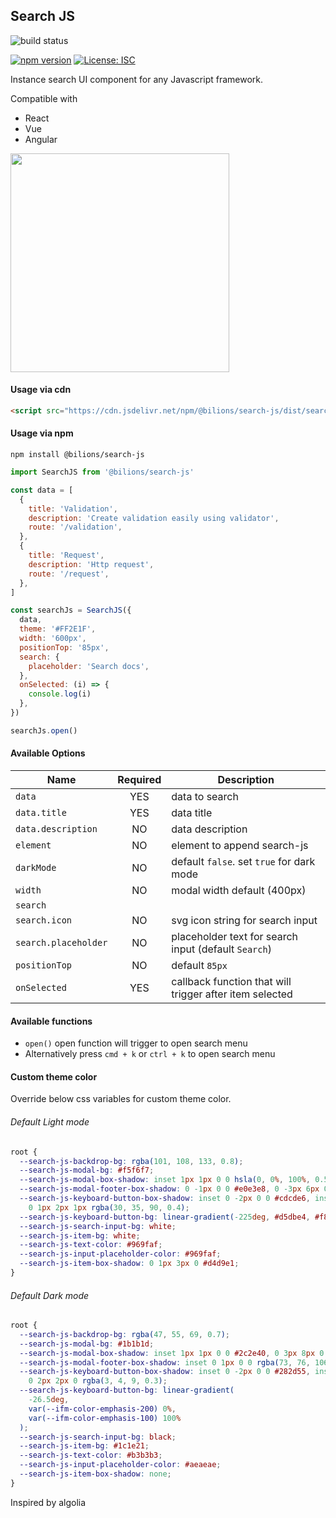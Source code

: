 ## Search JS

![build status](https://github.com/necessarylion/search-js/actions/workflows/release.yml/badge.svg)

[![npm version](https://badge.fury.io/js/@bilions%2Fsearch-js.svg)](https://badge.fury.io/js/@bilions%2Fsearch-js) [![License: ISC](https://img.shields.io/badge/License-ISC-blue.svg)](https://opensource.org/licenses/ISC)

Instance search UI component for any Javascript framework.

Compatible with
- React
- Vue
- Angular

<img width="350" src="https://raw.githubusercontent.com/necessarylion/search-js/main/demo/demo1.png" />

#### Usage via cdn

```html
<script src="https://cdn.jsdelivr.net/npm/@bilions/search-js/dist/search-js.js"></script>
```

#### Usage via npm

`npm install @bilions/search-js`

```js
import SearchJS from '@bilions/search-js'

const data = [
  {
    title: 'Validation',
    description: 'Create validation easily using validator',
    route: '/validation',
  },
  {
    title: 'Request',
    description: 'Http request',
    route: '/request',
  },
]

const searchJs = SearchJS({
  data,
  theme: '#FF2E1F',
  width: '600px',
  positionTop: '85px',
  search: {
    placeholder: 'Search docs',
  },
  onSelected: (i) => {
    console.log(i)
  },
})

searchJs.open()
```

#### Available Options

| **Name**             | **Required** | **Description**                                         |
| -------------------- | :----------: | ------------------------------------------------------- |
| `data`               |     YES      | data to search                                          |
| `data.title`         |     YES      | data title                                              |
| `data.description`   |      NO      | data description                                        |
| `element`            |      NO      | element to append search-js                             |
| `darkMode`           |      NO      | default `false`. set `true` for dark mode               |
| `width`              |      NO      | modal width default (400px)                             |
| `search`             |              |                                                         |
| `search.icon`        |      NO      | svg icon string for search input                        |
| `search.placeholder` |      NO      | placeholder text for search input (default `Search`)    |
| `positionTop`        |      NO      | default `85px`                                          |
| `onSelected`         |     YES      | callback function that will trigger after item selected |

#### Available functions

- `open()` open function will trigger to open search menu
- Alternatively press `cmd + k` or `ctrl + k` to open search menu

#### Custom theme color

Override below css variables for custom theme color.

###### Default Light mode

```css
root {
  --search-js-backdrop-bg: rgba(101, 108, 133, 0.8);
  --search-js-modal-bg: #f5f6f7;
  --search-js-modal-box-shadow: inset 1px 1px 0 0 hsla(0, 0%, 100%, 0.5), 0 3px 8px 0 #555a64;
  --search-js-modal-footer-box-shadow: 0 -1px 0 0 #e0e3e8, 0 -3px 6px 0 rgba(69, 98, 155, 0.12);
  --search-js-keyboard-button-box-shadow: inset 0 -2px 0 0 #cdcde6, inset 0 0 1px 1px #fff,
    0 1px 2px 1px rgba(30, 35, 90, 0.4);
  --search-js-keyboard-button-bg: linear-gradient(-225deg, #d5dbe4, #f8f8f8);
  --search-js-search-input-bg: white;
  --search-js-item-bg: white;
  --search-js-text-color: #969faf;
  --search-js-input-placeholder-color: #969faf;
  --search-js-item-box-shadow: 0 1px 3px 0 #d4d9e1;
}
```

###### Default Dark mode

```css
root {
  --search-js-backdrop-bg: rgba(47, 55, 69, 0.7);
  --search-js-modal-bg: #1b1b1d;
  --search-js-modal-box-shadow: inset 1px 1px 0 0 #2c2e40, 0 3px 8px 0 #000309;
  --search-js-modal-footer-box-shadow: inset 0 1px 0 0 rgba(73, 76, 106, 0.5), 0 -4px 8px 0 rgba(0, 0, 0, 0.2);
  --search-js-keyboard-button-box-shadow: inset 0 -2px 0 0 #282d55, inset 0 0 1px 1px #51577d,
    0 2px 2px 0 rgba(3, 4, 9, 0.3);
  --search-js-keyboard-button-bg: linear-gradient(
    -26.5deg,
    var(--ifm-color-emphasis-200) 0%,
    var(--ifm-color-emphasis-100) 100%
  );
  --search-js-search-input-bg: black;
  --search-js-item-bg: #1c1e21;
  --search-js-text-color: #b3b3b3;
  --search-js-input-placeholder-color: #aeaeae;
  --search-js-item-box-shadow: none;
}
```

Inspired by algolia
